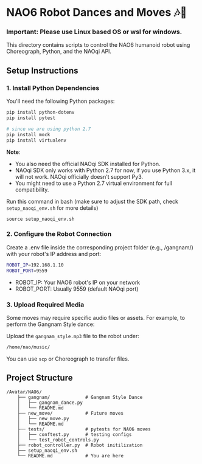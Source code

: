 # NAO6 Robot Dances and Moves 🎶🤖

### **Important: Please use Linux based OS or wsl for windows.**

This directory contains scripts to control the NAO6 humanoid robot using Choreograph, Python, and the NAOqi API.

## Setup Instructions

### 1. Install Python Dependencies

You'll need the following Python packages:

```bash
pip install python-dotenv
pip install pytest

# since we are using python 2.7
pip install mock
pip install virtualenv
```
**Note**: 
- You also need the official NAOqi SDK installed for Python.
- NAOqi SDK only works with Python 2.7 for now, if you use Python 3.x, it will not work. NAOqi officially doesn't support Py3.
- You might need to use a Python 2.7 virtual environment for full compatibility.

Run this command in bash (make sure to adjust the SDK path, check `setup_naoqi_env.sh` for more details)

```
source setup_naoqi_env.sh 
```

### 2. Configure the Robot Connection
Create a .env file inside the corresponding project folder (e.g., /gangnam/) with your robot's IP address and port:

```bash
ROBOT_IP=192.168.1.10
ROBOT_PORT=9559
```
 - ROBOT_IP: Your NAO6 robot's IP on your network
 - ROBOT_PORT: Usually 9559 (default NAOqi port)


### 3. Upload Required Media
Some moves may require specific audio files or assets. For example, to perform the Gangnam Style dance:

Upload the `gangnam_style.mp3` file to the robot under:
```bash
/home/nao/music/
```
You can use `scp` or Choreograph to transfer files.


## Project Structure

```
/Avatar/NAO6/
    ├── gangnam/             # Gangnam Style Dance
    │   ├── gangnam_dance.py
    │   └── README.md
    ├── new_move/            # Future moves
    │   ├── new_move.py
    │   └── README.md
    ├── tests/               # pytests for NA06 moves
    │   ├── conftest.py      # testing configs
    │   └── test_robot_controls.py
    ├── robot_controller.py  # Robot initilization
    ├── setup_naoqi_env.sh
    └── README.md            # You are here
```